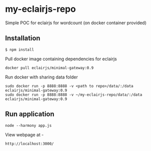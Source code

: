 # my-eclairjs-repo

Simple POC for eclairjs for wordcount (on docker container provided)

## Installation

```
$ npm install
```

Pull docker image containing dependencies for eclairjs

```
docker pull eclairjs/minimal-gateway:0.9
```
Run docker with sharing data folder 

```
sudo docker run -p 8888:8888 -v <path to repo>/data/:/data eclairjs/minimal-gateway:0.9
sudo docker run -p 8888:8888 -v ~/my-eclairjs-repo/data/:/data eclairjs/minimal-gateway:0.9
```

## Run application

```
node --harmony app.js
```

View webpage at - 

```
http://localhost:3000/
```
